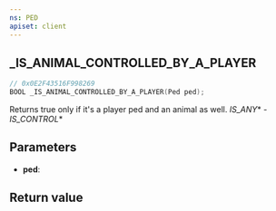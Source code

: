 ```yaml
---
ns: PED
apiset: client
---
```

## _IS_ANIMAL_CONTROLLED_BY_A_PLAYER

```c
// 0x0E2F43516F998269
BOOL _IS_ANIMAL_CONTROLLED_BY_A_PLAYER(Ped ped);
```

Returns true only if it's a player ped and an animal as well.
_IS_ANY_* - _IS_CONTROL_*

## Parameters
* **ped**:

## Return value

